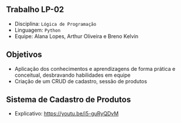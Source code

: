 ## Trabalho LP-02
- Disciplina: `Lógica de Programação`
- Linguagem: `Python`
- Equipe: Alana Lopes, Arthur Oliveira e Breno Kelvin

## Objetivos
- Aplicação dos conhecimentos e aprendizagens de forma prática e conceitual, desbravando habilidades em equipe
- Criação de um CRUD de cadastro, sessão de produtos

## Sistema de Cadastro de Produtos
- Explicativo: https://youtu.be/i5-guRyQDvM
